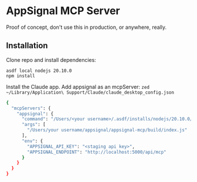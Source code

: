 # AppSignal MCP Server


Proof of concept, don't use this in production, or anywhere, really.

## Installation

Clone repo and install dependencies:

```
asdf local nodejs 20.10.0
npm install
```

Install the Claude app.
Add appsignal as an mcpServer: `zed  ~/Library/Application\ Support/Claude/claude_desktop_config.json`

```bash
{
  "mcpServers": {
    "appsignal": {
      "command": "/Users/<your username>/.asdf/installs/nodejs/20.10.0/bin/node",
      "args": [
        "/Users/your username/appsignal/appsignal-mcp/build/index.js"
      ],
      "env": {
        "APPSIGNAL_API_KEY": "<staging api key>",
        "APPSIGNAL_ENDPOINT": "http://localhost:5000/api/mcp"
      }
    }
  }
}
```
